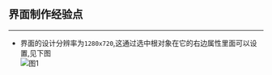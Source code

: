 ## 界面制作经验点  
------  
* 界面的设计分辨率为`1280x720`,这通过选中根对象在它的右边属性里面可以设置,见下图  
 ![图1](../../../../程序组/02_制作流程文档/界面制作/引用图片/界面全屏方法.png)